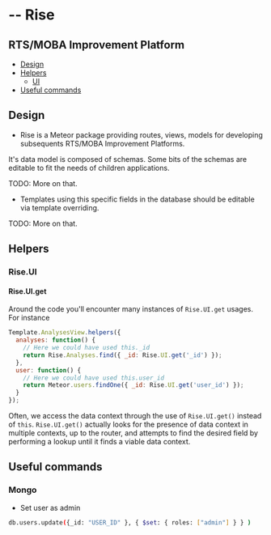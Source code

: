 # -- Rise

## RTS/MOBA Improvement Platform

* [Design](#design)
* [Helpers](#helpers)
  * [UI](#riseui)
* [Useful commands](#useful-commands)

## Design

- Rise is a Meteor package providing routes, views, models for developing subsequents RTS/MOBA Improvement Platforms.

It's data model is composed of schemas. Some bits of the schemas are editable to fit the needs of children applications.

TODO: More on that.

- Templates using this specific fields in the database should be editable via template overriding.

TODO: More on that.

## Helpers

### Rise.UI

#### Rise.UI.get

Around the code you'll encounter many instances of `Rise.UI.get` usages.
For instance

```javascript
Template.AnalysesView.helpers({
  analyses: function() {
    // Here we could have used this._id
    return Rise.Analyses.find({ _id: Rise.UI.get('_id') });
  },
  user: function() {
    // Here we could have used this.user_id
    return Meteor.users.findOne({ _id: Rise.UI.get('user_id') });
  }
});
```

Often, we access the data context through the use of `Rise.UI.get()` instead of `this`.
`Rise.UI.get()` actually looks for the presence of data context in multiple contexts, up to the router, and attempts to find the desired field by performing a lookup until it finds a viable data context.

## Useful commands

### Mongo

- Set user as admin
```bash
db.users.update({_id: "USER_ID" }, { $set: { roles: ["admin"] } } )
```
